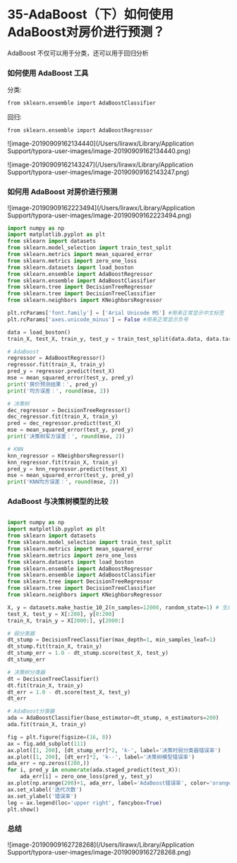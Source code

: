 # 35-AdaBoost（下）如何使用AdaBoost对房价进行预测？



AdaBoost 不仅可以用于分类，还可以用于回归分析



### 如何使用 AdaBoost 工具

分类:

`from sklearn.ensemble import AdaBoostClassifier`



回归:

`from sklearn.ensemble import AdaBoostRegressor`



![image-20190909162134440](/Users/lirawx/Library/Application Support/typora-user-images/image-20190909162134440.png)



![image-20190909162143247](/Users/lirawx/Library/Application Support/typora-user-images/image-20190909162143247.png)



### 如何用 AdaBoost 对房价进行预测

![image-20190909162223494](/Users/lirawx/Library/Application Support/typora-user-images/image-20190909162223494.png)



```python
import numpy as np
import matplotlib.pyplot as plt
from sklearn import datasets
from sklearn.model_selection import train_test_split
from sklearn.metrics import mean_squared_error
from sklearn.metrics import zero_one_loss
from sklearn.datasets import load_boston
from sklearn.ensemble import AdaBoostRegressor
from sklearn.ensemble import AdaBoostClassifier
from sklearn.tree import DecisionTreeRegressor
from sklearn.tree import DecisionTreeClassifier
from sklearn.neighbors import KNeighborsRegressor

plt.rcParams['font.family'] = ['Arial Unicode MS'] #用来正常显示中文标签
plt.rcParams['axes.unicode_minus'] = False #用来正常显示负号

data = load_boston()
train_X, test_X, train_y, test_y = train_test_split(data.data, data.target, test_size=0.25, random_state=33)

# AdaBoost
regressor = AdaBoostRegressor()
regressor.fit(train_X, train_y)
pred_y = regressor.predict(test_X)
mse = mean_squared_error(test_y, pred_y)
print('房价预测结果：', pred_y)
print('均方误差：', round(mse, 2))

# 决策树
dec_regressor = DecisionTreeRegressor()
dec_regressor.fit(train_X, train_y)
pred = dec_regressor.predict(test_X)
mse = mean_squared_error(test_y, pred_y)
print('决策树军方误差：', round(mse, 2))

# KNN
knn_regressor = KNeighborsRegressor()
knn_regressor.fit(train_X, train_y)
pred_y = knn_regressor.predict(test_X)
mse = mean_squared_error(test_y, pred_y)
print('KNN均方误差：', round(mse, 2))


```



### AdaBoost 与决策树模型的比较



```python

import numpy as np
import matplotlib.pyplot as plt
from sklearn import datasets
from sklearn.model_selection import train_test_split
from sklearn.metrics import mean_squared_error
from sklearn.metrics import zero_one_loss
from sklearn.datasets import load_boston
from sklearn.ensemble import AdaBoostRegressor
from sklearn.ensemble import AdaBoostClassifier
from sklearn.tree import DecisionTreeRegressor
from sklearn.tree import DecisionTreeClassifier
from sklearn.neighbors import KNeighborsRegressor

X, y = datasets.make_hastie_10_2(n_samples=12000, random_state=1) # 生成二分类数据
test_X, test_y = X[:200], y[0:200]
train_X, train_y = X[2000:], y[2000:]

# 弱分类器
dt_stump = DecisionTreeClassifier(max_depth=1, min_samples_leaf=1)
dt_stump.fit(train_X, train_y)
dt_stump_err = 1.0 - dt_stump.score(test_X, test_y)
dt_stump_err

# 决策树分类器
dt = DecisionTreeClassifier()
dt.fit(train_X, train_y)
dt_err = 1.0 - dt.score(test_X, test_y)
dt_err

# AdaBoost分类器
ada = AdaBoostClassifier(base_estimator=dt_stump, n_estimators=200)
ada.fit(train_X, train_y)

fig = plt.figure(figsize=(16, 8))
ax = fig.add_subplot(111)
ax.plot([1, 200], [dt_stump_err]*2, 'k-', label='决策时弱分类器错误率')
ax.plot([1, 200], [dt_err]*2, 'k--', label='决策树模型错误率')
ada_err = np.zeros((200,))
for i, pred_y in enumerate(ada.staged_predict(test_X)):
    ada_err[i] = zero_one_loss(pred_y, test_y)
ax.plot(np.arange(200)+1, ada_err, label='AdaBoost错误率', color='orange')
ax.set_xlabel('迭代次数')
ax.set_ylabel('错误率')
leg = ax.legend(loc='upper right', fancybox=True)
plt.show()
```



### 总结

![image-20190909162728268](/Users/lirawx/Library/Application Support/typora-user-images/image-20190909162728268.png)